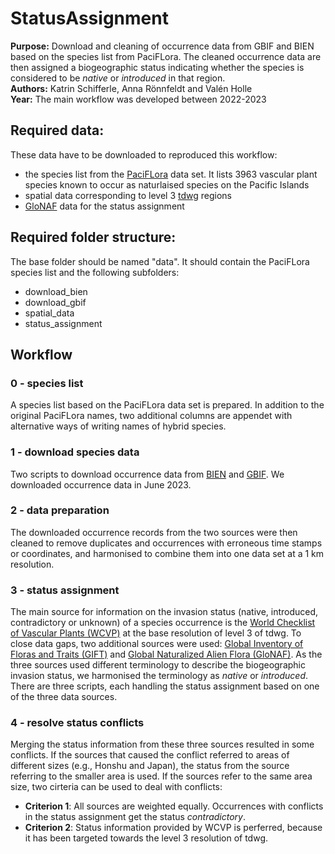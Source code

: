 # StatusAssignment

**Purpose:** Download and cleaning of occurrence data from GBIF and BIEN based on the species list from PaciFLora. The cleaned occurrence data are then assigned a biogeographic status indicating whether the species is considered to be _native_ or _introduced_ in that region. </br>
**Authors:** Katrin Schifferle, Anna Rönnfeldt and Valén Holle </br>
**Year:** The main workflow was developed between 2022-2023 </br>


## Required data:

These data have to be downloaded to reproduced this workflow:
* the species list from the [PaciFLora](https://bdj.pensoft.net/article/67318/) data set. It lists 3963 vascular plant species known to occur as naturlaised species on the Pacific Islands
* spatial data corresponding to level 3 [tdwg](https://github.com/tdwg/wgsrpd) regions
* [GloNAF](https://idata.idiv.de/DDM/Data/ShowData/257) data for the status assignment

## Required folder structure:
The base folder should be named "data". It should contain the PaciFLora species list and the following subfolders:

* download_bien
* download_gbif
* spatial_data
* status_assignment

## Workflow

### 0 - species list
A species list based on the PaciFLora data set is prepared. In addition to the original PaciFLora names, two additional columns are appendet with alternative ways of writing names of hybrid species. 

### 1 - download species data 
Two scripts to download occurrence data from [BIEN](https://biendata.org/) and [GBIF](https://www.gbif.org/). We downloaded occurrence data in June 2023.

### 2 - data preparation 
The downloaded occurrence records from the two sources were then cleaned to remove duplicates and occurrences with erroneous time stamps or coordinates, and harmonised to combine them into one data set at a 1 km resolution. 

### 3 - status assignment
The main source for information on the invasion status (native, introduced, contradictory or unknown) of a species occurrence is the [World Checklist of Vascular Plants (WCVP)](http://www.plantsoftheworldonline.org/) at the base resolution of level 3 of tdwg. To close data gaps, two additional sources were used: [Global Inventory of Floras and Traits (GIFT)](https://gift.uni-goettingen.de/home) and [Global Naturalized Alien Flora (GloNAF)](https://glonaf.org/). As the three sources used different terminology to describe the biogeographic invasion status, we harmonised the terminology as _native_ or _introduced_. </br>
There are three scripts, each handling the status assignment based on one of the three data sources. 

### 4 - resolve status conflicts
Merging the status information from these three sources resulted in some conflicts. If the sources that caused the conflict referred to areas of different sizes (e.g., Honshu and Japan), the status from the source referring to the smaller area is used. If the sources refer to the same area size, two cirteria can be used to deal with conflicts:

* **Criterion 1**: All sources are weighted equally. Occurrences with conflicts in the status assignment get the status *contradictory*.
* **Criterion 2**: Status information provided by WCVP is perferred, because it has been targeted towards the level 3 resolution of tdwg.

